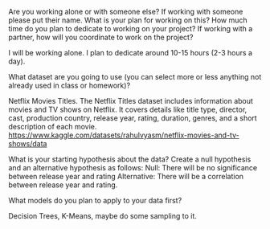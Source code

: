 Are you working alone or with someone else? If working with someone please put their name.
What is your plan for working on this? How much time do you plan to dedicate to working on your project? If working with a partner, how will you coordinate to work on the project?

I will be working alone.  I plan to dedicate around 10-15 hours (2-3 hours a day).

What dataset are you going to use (you can select more or less anything not already used in class or homework)? 

Netflix Movies Titles. The Netflix Titles dataset includes information about movies and TV shows on Netflix. It covers details like title type, director, cast, production country, release year, rating, duration, genres, and a short description of each movie. https://www.kaggle.com/datasets/rahulvyasm/netflix-movies-and-tv-shows/data 

What is your starting hypothesis about the data? Create a null hypothesis and an alternative hypothesis as follows:
Null: There will be no significance between release year and rating
Alternative: There will be a correlation between release year and rating. 

What models do you plan to apply to your data first? 

Decision Trees, K-Means, maybe do some sampling to it. 